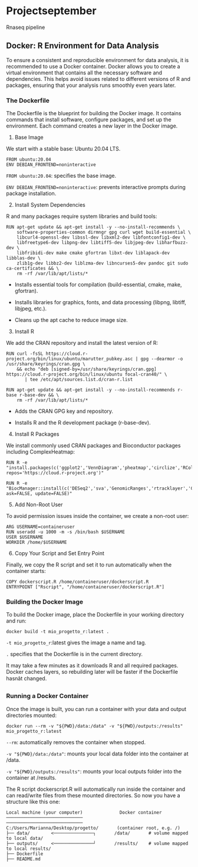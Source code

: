# Projectseptember
Rnaseq pipeline
## Docker: R Environment for Data Analysis

To ensure a consistent and reproducible environment for data analysis, it is recommended to use a Docker container. Docker allows you to create a virtual environment that contains all the necessary software and dependencies. This helps avoid issues related to different versions of R and packages, ensuring that your analysis runs smoothly even years later.

### The Dockerfile

The Dockerfile is the blueprint for building the Docker image. It contains commands that install software, configure packages, and set up the environment. Each command creates a new layer in the Docker image.

1. Base Image

We start with a stable base: Ubuntu 20.04 LTS.

```{dockerfile}
FROM ubuntu:20.04
ENV DEBIAN_FRONTEND=noninteractive
```
`FROM ubuntu:20.04`: specifies the base image.

`ENV DEBIAN_FRONTEND=noninteractive`: prevents interactive prompts during package installation.

2. Install System Dependencies

R and many packages require system libraries and build tools:
```{dockerfile}
RUN apt-get update && apt-get install -y --no-install-recommends \
    software-properties-common dirmngr gpg curl wget build-essential \
    libcurl4-openssl-dev libssl-dev libxml2-dev libfontconfig1-dev \
    libfreetype6-dev libpng-dev libtiff5-dev libjpeg-dev libharfbuzz-dev \
    libfribidi-dev make cmake gfortran libxt-dev liblapack-dev libblas-dev \
    zlib1g-dev libbz2-dev liblzma-dev libncurses5-dev pandoc git sudo ca-certificates && \
    rm -rf /var/lib/apt/lists/*
```

* Installs essential tools for compilation (build-essential, cmake, make, gfortran).

* Installs libraries for graphics, fonts, and data processing (libpng, libtiff, libjpeg, etc.).

* Cleans up the apt cache to reduce image size.

3. Install R

We add the CRAN repository and install the latest version of R:
```{dockerfile}
RUN curl -fsSL https://cloud.r-project.org/bin/linux/ubuntu/marutter_pubkey.asc | gpg --dearmor -o /usr/share/keyrings/cran.gpg \
    && echo "deb [signed-by=/usr/share/keyrings/cran.gpg] https://cloud.r-project.org/bin/linux/ubuntu focal-cran40/" \
       | tee /etc/apt/sources.list.d/cran-r.list

RUN apt-get update && apt-get install -y --no-install-recommends r-base r-base-dev && \
    rm -rf /var/lib/apt/lists/*
```

* Adds the CRAN GPG key and repository.

* Installs R and the R development package (r-base-dev).

4. Install R Packages

We install commonly used CRAN packages and Bioconductor packages including ComplexHeatmap:
```{dockerfile}
RUN R -e "install.packages(c('ggplot2','VennDiagram','pheatmap','circlize','RColorBrewer','cluster','mclust','grid','reshape2','dplyr','data.table','BiocManager'), repos='https://cloud.r-project.org')"

RUN R -e "BiocManager::install(c('DESeq2','sva','GenomicRanges','rtracklayer','ComplexHeatmap'), ask=FALSE, update=FALSE)"
```
5. Add Non-Root User

To avoid permission issues inside the container, we create a non-root user:

```{dockerfile}
ARG USERNAME=containeruser
RUN useradd -u 1000 -m -s /bin/bash $USERNAME
USER $USERNAME
WORKDIR /home/$USERNAME
```
6. Copy Your Script and Set Entry Point

Finally, we copy the R script and set it to run automatically when the container starts:

```{dockerfile}
COPY dockerscript.R /home/containeruser/dockerscript.R
ENTRYPOINT ["Rscript", "/home/containeruser/dockerscript.R"]
```
### Building the Docker Image

To build the Docker image, place the Dockerfile in your working directory and run:

```{dockerfile}
docker build -t mio_progetto_r:latest .
```

`-t mio_progetto_r`:latest gives the image a name and tag.

`.` specifies that the Dockerfile is in the current directory.

It may take a few minutes as it downloads R and all required packages. Docker caches layers, so rebuilding later will be faster if the Dockerfile hasnât changed.

### Running a Docker Container

Once the image is built, you can run a container with your data and output directories mounted:
```{dockerfile}
docker run --rm -v "${PWD}/data:/data" -v "${PWD}/outputs:/results" mio_progetto_r:latest
```

`--rm`: automatically removes the container when stopped.

`-v "${PWD}/data:/data"`: mounts your local data folder into the container at /data.

`-v "${PWD}/outputs:/results"`: mounts your local outputs folder into the container at /results.

The R script dockerscript.R will automatically run inside the container and can read/write files from these mounted directories.
So now you have a structure like this one:
```{bash}
Local machine (your computer)              Docker container
─────────────────────────────             ─────────────────────────────
C:/Users/Marianna/Desktop/progetto/       (container root, e.g. /)
├── data/        <───────────────┐       /data/       # volume mapped to local data/
├── outputs/     <───────────────┘       /results/    # volume mapped to local results/
├── Dockerfile
├── README.md
```


